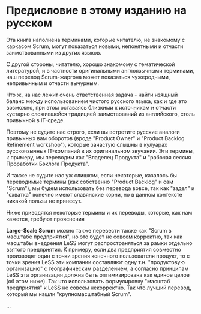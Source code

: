 # Предисловие в этому изданию на русском

Эта книга наполнена терминами, которые читателю, не знакомому с каркасом Scrum, могут показаться новыми, непонятными и отчасти заимствованными из других языков.

С другой стороны, читателю, хорошо знакомому с тематической литературой, и в частности оригинальными англоязычными терминами, наш перевод Scrum-жаргона может показаться чужеродными, непривычным и отчасти вычурным.

Что ж, на нас лежит очень ответственная задача - найти изящный баланс между использованием чистого русского языка, как и где это возможно, при этом оставаясь близкими к источникам и отчасти кустарно сложившейся традицией заимствований из английского, столь привычной в IT-среде.

Поэтому не судите нас строго, если вы встретите русские аналоги привычных вам оборотов (вроде "Product Owner" и "Product Backlog Refinement workshop"), которые зачастую слышны в кулуарах русскоязычных IT-компаний в их оригинальном звучании. Эти термины, к примеру, мы переводим как "Владелец Продукта" и "рабочая сессия Проработки Бэклога Продукта".

И также не судите нас уж слишком, если некоторые, казалось бы переводимые термины (как собственно "Product Backlog" и сам "Scrum"), мы будем использовать без перевода вовсе, так как "задел" и "схватка" конечно имеют славянские корни, но в данном контексте никакой пользы не принесут.

Ниже приводятся некоторые термины и их переводы, которые, как нам кажется, требуют прояснения

**Large-Scale Scrum** можно также перевести также как "Scrum в масштабе предприятия", но это будет не совсем корректно, так как масштабы внедрения LeSS могут распространяться за рамки отдельно взятого предприятия. К примеру, если два предприятия совместно производят один с точки зрения конечного пользователя продукт, то с точки зрения LeSS эти компании составляют одну т.н. "продуктовую организацию" с географическим разделением, а согласно принципам LeSS эта организация должна быть оптимизирована как единое целое (об этом ниже). Так что использовать формулировку "масштаб предприятия" к LeSS не совсем некорректно. Так что лучший перевод, который мы нашли "крупномасштабный Scrum".

...
